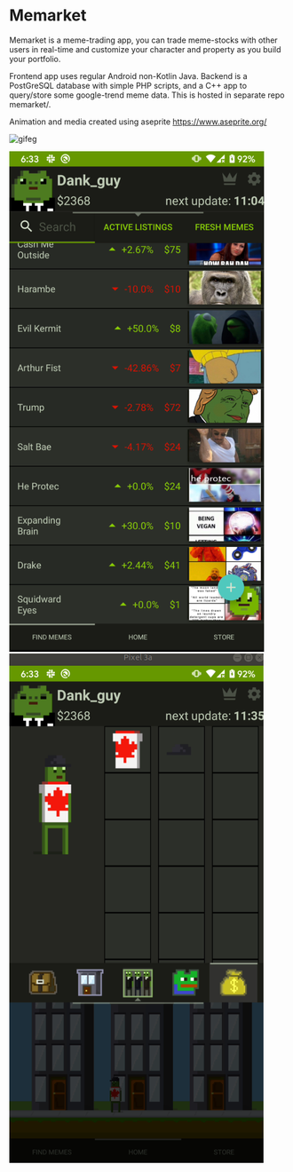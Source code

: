 # Memarket

Memarket is a meme-trading app, you can trade meme-stocks with other users in real-time and customize your character and property as you build your portfolio.

Frontend app uses regular Android non-Kotlin Java.
Backend is a PostGreSQL database with simple PHP scripts, and a C++ app to query/store some google-trend meme data. This is hosted in separate repo memarket/.

Animation and media created using aseprite https://www.aseprite.org/

![gifeg](memarket-eg.gif)

![stocks](memarket-stocks.png) ![home](memarket.png)
